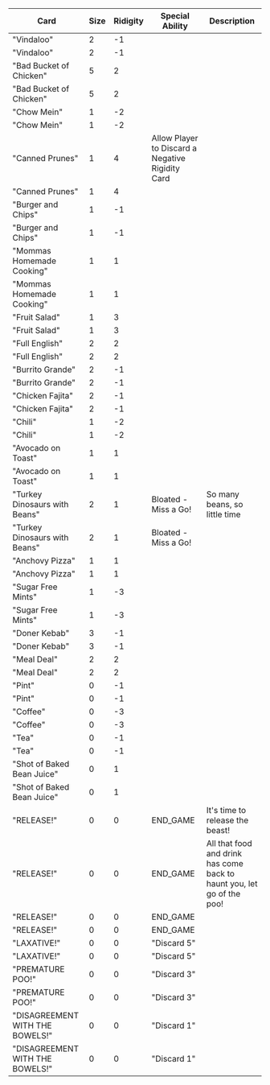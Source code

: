 | Card | Size | Ridigity | Special Ability | Description |
| --- | --- | --- | --- | --- |
| "Vindaloo" | 2 | -1 |
| "Vindaloo" | 2 | -1 |
| "Bad Bucket of Chicken" | 5 | 2 |
| "Bad Bucket of Chicken" | 5 | 2 |
| "Chow Mein" | 1 | -2 |
| "Chow Mein" | 1 | -2 |
| "Canned Prunes" | 1 | 4 | Allow Player to Discard a Negative Rigidity Card | |
| "Canned Prunes" | 1 | 4 |
| "Burger and Chips" | 1 | -1 |
| "Burger and Chips" | 1 | -1 |
| "Mommas Homemade Cooking" | 1 | 1 |
| "Mommas Homemade Cooking" | 1 | 1 |
| "Fruit Salad" | 1 | 3 |
| "Fruit Salad" | 1 | 3 |
| "Full English" | 2 | 2 |
| "Full English" | 2 | 2 |
| "Burrito Grande" | 2 | -1 |
| "Burrito Grande" | 2 | -1 |
| "Chicken Fajita" | 2 | -1 |
| "Chicken Fajita" | 2 | -1 |
| "Chili" | 1 | -2 |
| "Chili" | 1 | -2 |
| "Avocado on Toast" | 1 | 1 |
| "Avocado on Toast" | 1 | 1 |
| "Turkey Dinosaurs with Beans" | 2 | 1 | Bloated - Miss a Go! | So many beans, so little time |
| "Turkey Dinosaurs with Beans" | 2 | 1 | Bloated - Miss a Go! | |  
| "Anchovy Pizza" | 1 | 1 ||
| "Anchovy Pizza" | 1 | 1 |
| "Sugar Free Mints" | 1 | -3 |
| "Sugar Free Mints" | 1 | -3 |
| "Doner Kebab" | 3 | -1 |
| "Doner Kebab" | 3 | -1 |
| "Meal Deal" | 2 | 2 |
| "Meal Deal" | 2 | 2 |
| "Pint" | 0 | -1 |
| "Pint" | 0 | -1 |
| "Coffee" | 0 | -3 |
| "Coffee" | 0 | -3 |
| "Tea" | 0 | -1 |
| "Tea" | 0 | -1 |
| "Shot of Baked Bean Juice" | 0 | 1 |
| "Shot of Baked Bean Juice" | 0 | 1 |
| "RELEASE!" | 0 |0 | END_GAME | It's time to release the beast! | 
| "RELEASE!" | 0 |0 | END_GAME | All that food and drink has come back to haunt you, let go of the poo! |
| "RELEASE!" | 0 |0 | END_GAME |
| "RELEASE!" | 0 |0 | END_GAME |
| "LAXATIVE!" | 0 |0 | "Discard 5" |
| "LAXATIVE!" | 0 |0 | "Discard 5" |
| "PREMATURE POO!" | 0 |0 | "Discard 3" |
| "PREMATURE POO!" | 0 |0 | "Discard 3" |
| "DISAGREEMENT WITH THE BOWELS!" | 0 |0 | "Discard 1" |
| "DISAGREEMENT WITH THE BOWELS!" | 0 |0 | "Discard 1" |
